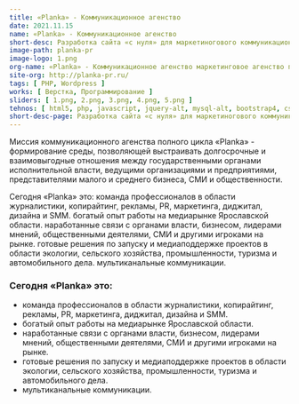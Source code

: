 ```yaml
---
title: «Planka» - Коммуникационное агенство
date: 2021.11.15
name: «Planka» - Коммуникационное агенство
short-desc: Разработка сайта «с нуля» для маркетиногового коммуникационного агенства полного цикла «Planka».
image-path: planka-pr
image-logo: 1.png
org-name: «Planka» - Коммуникационное агенство маркетинговое агенство полного цикла
site-org: http://planka-pr.ru/
tags: [ PHP, Wordpress ]
works: [ Верстка, Программирование ]
sliders: [ 1.png, 2.png, 3.png, 4.png, 5.png ]
tehnos: [ html5, php, javascript, jquery-alt, mysql-alt, bootstrap4, css3, sass, less, webpack ]
short-desc-page: Разработка сайта «с нуля» для маркетиногового коммуникационного агенства полного цикла «Planka». Заказчик обратился ко мне с макетами дизайна в figma. После оценки согласования сроков был произведен полный цикл работ по разработке сайта. От первоначальной верстки макетов, до подключения cms-системы управления. Сайт работает на wordpress. Установлены различные компоненты и модули. Настроены базовые параметры по seo-оптимизации проекта.
---
```

<p>Миссия коммуникационного агенства полного цикла «Planka» - формирование среды, позволяющей выстраивать долгосрочные и взаимовыгодные отношения между государственными органами исполнительной власти, ведущими организациями и предприятиями, представителями малого и среднего бизнеса, СМИ и общественности.</p>
Сегодня «Planka» это:
команда профессионалов в области журналистики, копирайтинг, рекламы, PR, маркетинга, диджитал, дизайна и SMM.
богатый опыт работы на медиарынке Ярославской области.
наработанные связи с органами власти, бизнесом, лидерами мнений, общественными деятелями, СМИ и другими игроками на рынке.
готовые решения по запуску и медиаподдержке проектов в области экологии, сельского хозяйства, промышленности, туризма и автомобильного дела.
мультиканальные коммуникации.
<h3 class="section-title">Сегодня «Planka» это:</h3>
<ul class="mb-5 ms-md-5">
	<li class="mb-3">команда профессионалов в области журналистики, копирайтинг, рекламы, PR, маркетинга, диджитал, дизайна и SMM.</li>
	<li class="mb-3">богатый опыт работы на медиарынке Ярославской области.</li>
	<li class="mb-3">наработанные связи с органами власти, бизнесом, лидерами мнений, общественными деятелями, СМИ и другими игроками на рынке.</li>
	<li class="mb-3">готовые решения по запуску и медиаподдержке проектов в области экологии, сельского хозяйства, промышленности, туризма и автомобильного дела.</li>
	<li>мультиканальные коммуникации.</li>
</ul>



